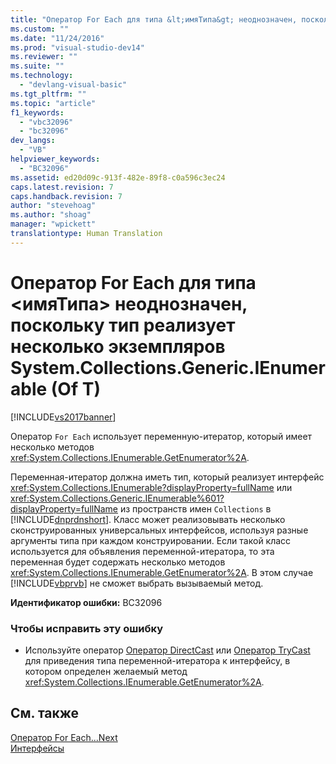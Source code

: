 ```yaml
---
title: "Оператор For Each для типа &lt;имяТипа&gt; неоднозначен, поскольку тип реализует несколько экземпляров System.Collections.Generic.IEnumerable (Of T) | Microsoft Docs"
ms.custom: ""
ms.date: "11/24/2016"
ms.prod: "visual-studio-dev14"
ms.reviewer: ""
ms.suite: ""
ms.technology: 
  - "devlang-visual-basic"
ms.tgt_pltfrm: ""
ms.topic: "article"
f1_keywords: 
  - "vbc32096"
  - "bc32096"
dev_langs: 
  - "VB"
helpviewer_keywords: 
  - "BC32096"
ms.assetid: ed20d09c-913f-482e-89f8-c0a596c3ec24
caps.latest.revision: 7
caps.handback.revision: 7
author: "stevehoag"
ms.author: "shoag"
manager: "wpickett"
translationtype: Human Translation
---
```

# Оператор For Each для типа &lt;имяТипа&gt; неоднозначен, поскольку тип реализует несколько экземпляров System.Collections.Generic.IEnumerable (Of T)
[!INCLUDE[vs2017banner](../../../csharp/includes/vs2017banner.md)]

Оператор `For Each` использует переменную\-итератор, который имеет несколько методов <xref:System.Collections.IEnumerable.GetEnumerator%2A>.  
  
 Переменная\-итератор должна иметь тип, который реализует интерфейс <xref:System.Collections.IEnumerable?displayProperty=fullName> или <xref:System.Collections.Generic.IEnumerable%601?displayProperty=fullName> из пространств имен `Collections` в [!INCLUDE[dnprdnshort](../../../csharp/getting-started/includes/dnprdnshort_md.md)].  Класс может реализовывать несколько сконструированных универсальных интерфейсов, используя разные аргументы типа при каждом конструировании.  Если такой класс используется для объявления переменной\-итератора, то эта переменная будет содержать несколько методов <xref:System.Collections.IEnumerable.GetEnumerator%2A>.  В этом случае [!INCLUDE[vbprvb](../../../csharp/programming-guide/concepts/linq/includes/vbprvb_md.md)] не сможет выбрать вызываемый метод.  
  
 **Идентификатор ошибки:** BC32096  
  
### Чтобы исправить эту ошибку  
  
-   Используйте оператор [Оператор DirectCast](../../../visual-basic/language-reference/operators/directcast-operator.md) или [Оператор TryCast](../../../visual-basic/language-reference/operators/trycast-operator.md) для приведения типа переменной\-итератора к интерфейсу, в котором определен желаемый метод <xref:System.Collections.IEnumerable.GetEnumerator%2A>.  
  
## См. также  
 [Оператор For Each...Next](../../../visual-basic/language-reference/statements/for-each-next-statement.md)   
 [Интерфейсы](../../../visual-basic/programming-guide/language-features/interfaces/index.md)